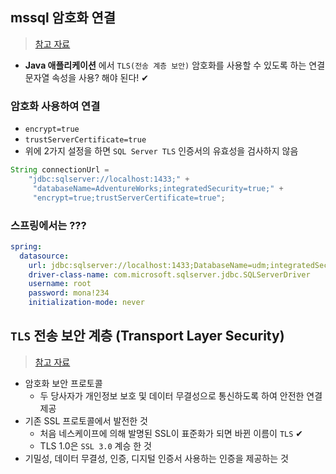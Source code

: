 ## mssql 암호화 연결
> [참고 자료](https://docs.microsoft.com/ko-kr/sql/connect/jdbc/connecting-with-ssl-encryption?view=sql-server-ver15)
- __Java 애플리케이션__ 에서 `TLS(전송 계층 보안)` 암호화를 사용할 수 있도록 하는 연결 문자열 속성을 사용? 해야 된다! ✔

### 암호화 사용하여 연결
- `encrypt=true`
- `trustServerCertificate=true`
- 위에 2가지 설정을 하면 `SQL Server TLS` 인증서의 유효성을 검사하지 않음 

```java
String connectionUrl =
    "jdbc:sqlserver://localhost:1433;" +
     "databaseName=AdventureWorks;integratedSecurity=true;" +
     "encrypt=true;trustServerCertificate=true";
```

### 스프링에서는 ???
```yml
spring:
  datasource: 
    url: jdbc:sqlserver://localhost:1433;DatabaseName=udm;integratedSecurity=true;encrypt=true;trustServerCertificate=true ⭐
    driver-class-name: com.microsoft.sqlserver.jdbc.SQLServerDriver
    username: root
    password: mona!234
    initialization-mode: never
```

## `TLS` 전송 보안 계층 (Transport Layer Security)
> [참고 자료](https://jundol.me/146)

- 암호화 보안 프로토콜
  - 두 당사자가 개인정보 보호 및 데이터 무결성으로 통신하도록 하여 안전한 연결 제공
- 기존 SSL 프로토콜에서 발전한 것
  - 처음 네스케이프에 의해 발명된 SSL이 표준화가 되면 바뀐 이름이 `TLS` ✔
  - TLS 1.0은 `SSL 3.0` 계승 한 것
- 기밀성, 데이터 무결성, 인증, 디지털 인증서 사용하는 인증을 제공하는 것
